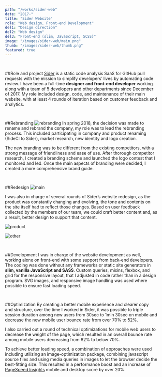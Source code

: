 ```yaml
---
path: "/works/sider-web"
date: "2017-"
title: "Sider Website"
role: "Web design, Front-end Development"
del1: "Design direction"
del2: "Web design"
del3: "Front-end (slim, JavaScript, SCSS)"
image: "/images/sider-web/main.png"
thumb: "/images/sider-web/thumb.png"
featured: true
---
```


[main]: /images/sider-web/main.png "Main"
[rebranding]: /images/sider-web/rebranding.png "Branding"
[redesign]: /images/sider-web/redesign.png "Redesign"
[product]: /images/sider-web/product.png "Product Page"
[other]: /images/sider-web/other.png "Other Pages"

<br />

##Role and project
<a href="https://sider.review/" target="_blank" rel="noopener">Sider</a> is a static code analysis SaaS for GitHub pull requests with the mission to simplify developers’ lives by automating code review. I have been a full-time **designer and front-end developer** working along with a team of 5 developers and other departments since December of 2017. My role included design, code, and maintenance of their main website, with at least 4 rounds of iteration based on customer feedback and analytics.

<br />

##Rebranding
![rebranding][rebranding]
In spring 2018, the decision was made to rename and rebrand the company, my role was to lead the rebranding process. This included participating in company and product renaming (SideCI to Sider), market research, new identity and logo creation.

The new branding was to be different from the existing competitors, with a strong message of friendliness and ease of use. After thorough competitor research, I created a branding scheme and launched the logo contest that I monitored and led. Once the main aspects of branding were decided, I created a more comprehensive brand guide.

<br />

##Redesign
![main][main]

I was also in charge of several rounds of Sider’s website redesign, as the product was constantly changing and evolving, the tone and contents on the site itself had to reflect those changes. Based on user feedback collected by the members of our team, we could craft better content and, as a result, better design to support that content.

![product][product]

![other][other]

<br />

##Development
I was in charge of the website development as well, working alone on front-end with some support from back-end developers. The coding was done without any frameworks or static site generators in **slim, vanilla JavaScript and SASS**. Custom queries, mixins, flexbox, and grid for the responsive layout, that I adjusted in code rather than in a design program. SVG images, and responsive image handling was used where possible to ensure fast loading speed.

<br />

##Optimization
By creating a better mobile experience and clearer copy and structure, over the time I worked in Sider, it was possible to triple session duration among new users from 30sec to 1min 30sec on mobile and decrease the new mobile user bounce rate from over 70% to 52%.

I also carried out a round of technical optimizations for mobile web users to decrease the weight of the page, which resulted in an overall bounce rate among mobile users decreasing from 82% to below 70%.

To achieve better loading speed, a combination of approaches were used including utilizing an image-optimization package, combining javascript source files and using media queries in images to let the browser decide the best-fitting size. This resulted in a performance boost and an increase of <a href="https://developers.google.com/speed/pagespeed/insights/?url=https%3A%2F%2Fsider.review%2F&tab=desktop" target="_balnk" rel="noopener">PageSpeed Insights</a> mobile and desktop score by over 20%.
